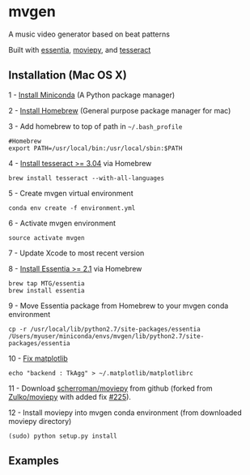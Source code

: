 # mvgen

A music video generator based on beat patterns

Built with [essentia](https://github.com/MTG/essentia), [moviepy](https://github.com/Zulko/moviepy), and [tesseract](https://github.com/tesseract-ocr/tesseract)

## Installation (Mac OS X)

1 - [Install Miniconda](http://conda.pydata.org/miniconda.html) (A Python package manager)

2 - [Install Homebrew](http://brew.sh/) (General purpose package manager for mac)

3 - Add homebrew to top of path in `~/.bash_profile`

```
#Homebrew
export PATH=/usr/local/bin:/usr/local/sbin:$PATH
```

4 - [Install tesseract >= 3.04](https://github.com/tesseract-ocr/tesseract) via Homebrew

`brew install tesseract --with-all-languages`

5 - Create mvgen virtual environment

`conda env create -f environment.yml`

6 - Activate mvgen environment

`source activate mvgen`

7 - Update Xcode to most recent version

8 - [Install Essentia >= 2.1](https://github.com/MTG/essentia) via Homebrew

```
brew tap MTG/essentia
brew install essentia 
```

9 - Move Essentia package from Homebrew to your mvgen conda environment

`cp -r /usr/local/lib/python2.7/site-packages/essentia /Users/myuser/miniconda/envs/mvgen/lib/python2.7/site-packages/essentia`

10 - [Fix matplotlib](http://stackoverflow.com/questions/21784641/installation-issue-with-matplotlib-python)

`echo "backend : TkAgg" > ~/.matplotlib/matplotlibrc`

11 - Download [scherroman/moviepy](https://github.com/scherroman/moviepy) from github (forked from [Zulko/moviepy](https://github.com/Zulko/moviepy) with added fix [#225](https://github.com/Zulko/moviepy/pull/225)).

12 - Install moviepy into mvgen conda environment (from downloaded moviepy directory)

`(sudo) python setup.py install`

## Examples

